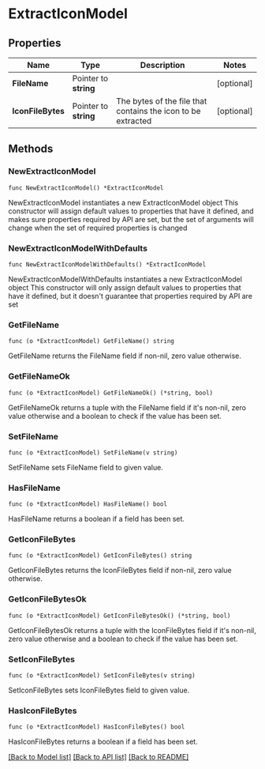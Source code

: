 # ExtractIconModel

## Properties

Name | Type | Description | Notes
------------ | ------------- | ------------- | -------------
**FileName** | Pointer to **string** |  | [optional] 
**IconFileBytes** | Pointer to **string** | The bytes of the file that contains the icon to be extracted | [optional] 

## Methods

### NewExtractIconModel

`func NewExtractIconModel() *ExtractIconModel`

NewExtractIconModel instantiates a new ExtractIconModel object
This constructor will assign default values to properties that have it defined,
and makes sure properties required by API are set, but the set of arguments
will change when the set of required properties is changed

### NewExtractIconModelWithDefaults

`func NewExtractIconModelWithDefaults() *ExtractIconModel`

NewExtractIconModelWithDefaults instantiates a new ExtractIconModel object
This constructor will only assign default values to properties that have it defined,
but it doesn't guarantee that properties required by API are set

### GetFileName

`func (o *ExtractIconModel) GetFileName() string`

GetFileName returns the FileName field if non-nil, zero value otherwise.

### GetFileNameOk

`func (o *ExtractIconModel) GetFileNameOk() (*string, bool)`

GetFileNameOk returns a tuple with the FileName field if it's non-nil, zero value otherwise
and a boolean to check if the value has been set.

### SetFileName

`func (o *ExtractIconModel) SetFileName(v string)`

SetFileName sets FileName field to given value.

### HasFileName

`func (o *ExtractIconModel) HasFileName() bool`

HasFileName returns a boolean if a field has been set.

### GetIconFileBytes

`func (o *ExtractIconModel) GetIconFileBytes() string`

GetIconFileBytes returns the IconFileBytes field if non-nil, zero value otherwise.

### GetIconFileBytesOk

`func (o *ExtractIconModel) GetIconFileBytesOk() (*string, bool)`

GetIconFileBytesOk returns a tuple with the IconFileBytes field if it's non-nil, zero value otherwise
and a boolean to check if the value has been set.

### SetIconFileBytes

`func (o *ExtractIconModel) SetIconFileBytes(v string)`

SetIconFileBytes sets IconFileBytes field to given value.

### HasIconFileBytes

`func (o *ExtractIconModel) HasIconFileBytes() bool`

HasIconFileBytes returns a boolean if a field has been set.


[[Back to Model list]](../README.md#documentation-for-models) [[Back to API list]](../README.md#documentation-for-api-endpoints) [[Back to README]](../README.md)


